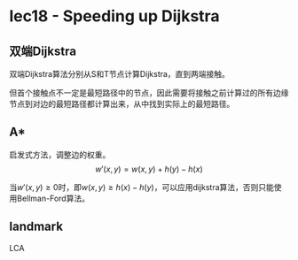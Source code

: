 # lec18 - Speeding up Dijkstra
## 双端Dijkstra
双端Dijkstra算法分别从S和T节点计算Dijkstra，直到两端接触。

但首个接触点不一定是最短路径中的节点，因此需要将接触之前计算过的所有边缘节点到对边的最短路径都计算出来，从中找到实际上的最短路径。
## A*
启发式方法，调整边的权重。
$$w'(x, y) = w(x, y) + h(y) − h(x)$$

当$w'(x,y)≥0$时，即$w(x,y)≥h(x)-h(y)$，可以应用dijkstra算法，否则只能使用Bellman-Ford算法。
## landmark
LCA